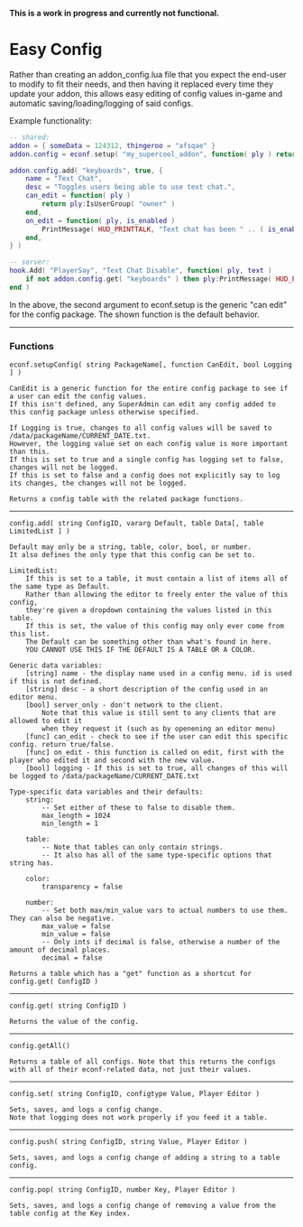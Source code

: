 __This is a work in progress and currently not functional.__

# Easy Config

Rather than creating an addon_config.lua file that you expect the end-user to modify to fit their needs, and then having it replaced every time they update your addon, this allows easy editing of config values in-game and automatic saving/loading/logging of said configs.

Example functionality:
```Lua
-- shared:
addon = { someData = 124312, thingeroo = "afsqae" }
addon.config = econf.setup( "my_supercool_addon", function( ply ) return ply:IsSuperAdmin() end, true )

addon.config.add( "keyboards", true, {
	name = "Text Chat",
	desc = "Toggles users being able to use text chat.",
	can_edit = function( ply )
		return ply:IsUserGroup( "owner" )
	end,
	on_edit = function( ply, is_enabled )
		PrintMessage( HUD_PRINTTALK, "Text chat has been " .. ( is_enabled and "enabled!" or "disabled." ) )
	end,
} )

-- server:
hook.Add( "PlayerSay", "Text Chat Disable", function( ply, text )
	if not addon.config.get( "keyboards" ) then ply:PrintMessage( HUD_PRINTTALK, "Nooo!" ) return "" end
end )
```
In the above, the second argument to econf.setup is the generic "can edit" for the config package. The shown function is the default behavior.

---

### Functions


```
econf.setupConfig( string PackageName[, function CanEdit, bool Logging ] )
```
	CanEdit is a generic function for the entire config package to see if a user can edit the config values.
	If this isn't defined, any SuperAdmin can edit any config added to this config package unless otherwise specified.

	If Logging is true, changes to all config values will be saved to /data/packageName/CURRENT_DATE.txt.
	However, the logging value set on each config value is more important than this.
	If this is set to true and a single config has logging set to false, changes will not be logged.
	If this is set to false and a config does not explicitly say to log its changes, the changes will not be logged.

	Returns a config table with the related package functions.

---
```
config.add( string ConfigID, vararg Default, table Data[, table LimitedList ] )
```
	Default may only be a string, table, color, bool, or number.
	It also defines the only type that this config can be set to.

	LimitedList:
		If this is set to a table, it must contain a list of items all of the same type as Default.
		Rather than allowing the editor to freely enter the value of this config,
		they're given a dropdown containing the values listed in this table.
		If this is set, the value of this config may only ever come from this list.
		The Default can be something other than what's found in here.
		YOU CANNOT USE THIS IF THE DEFAULT IS A TABLE OR A COLOR.

	Generic data variables:
		[string] name - the display name used in a config menu. id is used if this is not defined.
		[string] desc - a short description of the config used in an editor menu.
		[bool] server_only - don't network to the client.
			Note that this value is still sent to any clients that are allowed to edit it
			when they request it (such as by openening an editor menu)
		[func] can_edit - check to see if the user can edit this specific config. return true/false.
		[func] on_edit - this function is called on edit, first with the player who edited it and second with the new value.
		[bool] logging - If this is set to true, all changes of this will be logged to /data/packageName/CURRENT_DATE.txt

	Type-specific data variables and their defaults:
		string:
			-- Set either of these to false to disable them.
			max_length = 1024
			min_length = 1

		table:
			-- Note that tables can only contain strings.
			-- It also has all of the same type-specific options that string has.

		color:
			transparency = false

		number:
			-- Set both max/min_value vars to actual numbers to use them. They can also be negative.
			max_value = false
			min_value = false
			-- Only ints if decimal is false, otherwise a number of the amount of decimal places.
			decimal = false

	Returns a table which has a "get" function as a shortcut for config.get( ConfigID )

---
```
config.get( string ConfigID )
```
	Returns the value of the config.

---
```
config.getAll()
```
	Returns a table of all configs. Note that this returns the configs with all of their econf-related data, not just their values.

---
```
config.set( string ConfigID, configtype Value, Player Editor )
```
	Sets, saves, and logs a config change.
	Note that logging does not work properly if you feed it a table.

---
```
config.push( string ConfigID, string Value, Player Editor )
```
	Sets, saves, and logs a config change of adding a string to a table config.

---
```
config.pop( string ConfigID, number Key, Player Editor )
```
	Sets, saves, and logs a config change of removing a value from the table config at the Key index.
